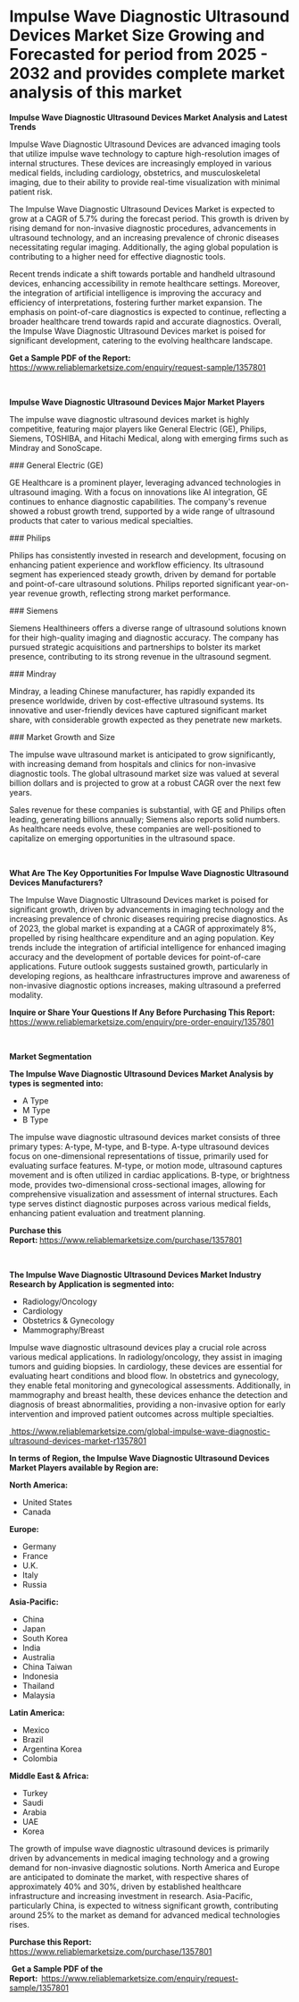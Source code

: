 <p><h1>Impulse Wave Diagnostic Ultrasound Devices Market Size Growing and Forecasted for period from 2025 - 2032 and provides complete market analysis of this market</h1></p><p><strong>Impulse Wave Diagnostic Ultrasound Devices Market Analysis and Latest Trends</strong></p>
<p><p>Impulse Wave Diagnostic Ultrasound Devices are advanced imaging tools that utilize impulse wave technology to capture high-resolution images of internal structures. These devices are increasingly employed in various medical fields, including cardiology, obstetrics, and musculoskeletal imaging, due to their ability to provide real-time visualization with minimal patient risk. </p><p>The Impulse Wave Diagnostic Ultrasound Devices Market is expected to grow at a CAGR of 5.7% during the forecast period. This growth is driven by rising demand for non-invasive diagnostic procedures, advancements in ultrasound technology, and an increasing prevalence of chronic diseases necessitating regular imaging. Additionally, the aging global population is contributing to a higher need for effective diagnostic tools.</p><p>Recent trends indicate a shift towards portable and handheld ultrasound devices, enhancing accessibility in remote healthcare settings. Moreover, the integration of artificial intelligence is improving the accuracy and efficiency of interpretations, fostering further market expansion. The emphasis on point-of-care diagnostics is expected to continue, reflecting a broader healthcare trend towards rapid and accurate diagnostics. Overall, the Impulse Wave Diagnostic Ultrasound Devices market is poised for significant development, catering to the evolving healthcare landscape.</p></p>
<p><strong>Get a Sample PDF of the Report:&nbsp;</strong> <a href="https://www.reliablemarketsize.com/enquiry/request-sample/1357801?utm_campaign=2946&utm_medium=2&utm_source=Github&utm_content=ia&utm_term=14042025&utm_id=impulse-wave-diagnostic-ultrasound-devices">https://www.reliablemarketsize.com/enquiry/request-sample/1357801</a></p>
<p>&nbsp;</p>
<p><strong>Impulse Wave Diagnostic Ultrasound Devices Major Market Players</strong></p>
<p><p>The impulse wave diagnostic ultrasound devices market is highly competitive, featuring major players like General Electric (GE), Philips, Siemens, TOSHIBA, and Hitachi Medical, along with emerging firms such as Mindray and SonoScape. </p><p>### General Electric (GE)</p><p>GE Healthcare is a prominent player, leveraging advanced technologies in ultrasound imaging. With a focus on innovations like AI integration, GE continues to enhance diagnostic capabilities. The company's revenue showed a robust growth trend, supported by a wide range of ultrasound products that cater to various medical specialties.</p><p>### Philips</p><p>Philips has consistently invested in research and development, focusing on enhancing patient experience and workflow efficiency. Its ultrasound segment has experienced steady growth, driven by demand for portable and point-of-care ultrasound solutions. Philips reported significant year-on-year revenue growth, reflecting strong market performance.</p><p>### Siemens</p><p>Siemens Healthineers offers a diverse range of ultrasound solutions known for their high-quality imaging and diagnostic accuracy. The company has pursued strategic acquisitions and partnerships to bolster its market presence, contributing to its strong revenue in the ultrasound segment.</p><p>### Mindray</p><p>Mindray, a leading Chinese manufacturer, has rapidly expanded its presence worldwide, driven by cost-effective ultrasound systems. Its innovative and user-friendly devices have captured significant market share, with considerable growth expected as they penetrate new markets.</p><p>### Market Growth and Size</p><p>The impulse wave ultrasound market is anticipated to grow significantly, with increasing demand from hospitals and clinics for non-invasive diagnostic tools. The global ultrasound market size was valued at several billion dollars and is projected to grow at a robust CAGR over the next few years.</p><p>Sales revenue for these companies is substantial, with GE and Philips often leading, generating billions annually; Siemens also reports solid numbers. As healthcare needs evolve, these companies are well-positioned to capitalize on emerging opportunities in the ultrasound space.</p></p>
<p>&nbsp;</p>
<p><strong>What Are The Key Opportunities For Impulse Wave Diagnostic Ultrasound Devices Manufacturers?</strong></p>
<p><p>The Impulse Wave Diagnostic Ultrasound Devices market is poised for significant growth, driven by advancements in imaging technology and the increasing prevalence of chronic diseases requiring precise diagnostics. As of 2023, the global market is expanding at a CAGR of approximately 8%, propelled by rising healthcare expenditure and an aging population. Key trends include the integration of artificial intelligence for enhanced imaging accuracy and the development of portable devices for point-of-care applications. Future outlook suggests sustained growth, particularly in developing regions, as healthcare infrastructures improve and awareness of non-invasive diagnostic options increases, making ultrasound a preferred modality.</p></p>
<p><strong>Inquire or Share Your Questions If Any Before Purchasing This Report:</strong> <a href="https://www.reliablemarketsize.com/enquiry/pre-order-enquiry/1357801?utm_campaign=2946&utm_medium=2&utm_source=Github&utm_content=ia&utm_term=14042025&utm_id=impulse-wave-diagnostic-ultrasound-devices">https://www.reliablemarketsize.com/enquiry/pre-order-enquiry/1357801</a></p>
<p>&nbsp;</p>
<p><strong>Market Segmentation</strong></p>
<p><strong>The Impulse Wave Diagnostic Ultrasound Devices Market Analysis by types is segmented into:</strong></p>
<p><ul><li>A Type</li><li>M Type</li><li>B Type</li></ul></p>
<p><p>The impulse wave diagnostic ultrasound devices market consists of three primary types: A-type, M-type, and B-type. A-type ultrasound devices focus on one-dimensional representations of tissue, primarily used for evaluating surface features. M-type, or motion mode, ultrasound captures movement and is often utilized in cardiac applications. B-type, or brightness mode, provides two-dimensional cross-sectional images, allowing for comprehensive visualization and assessment of internal structures. Each type serves distinct diagnostic purposes across various medical fields, enhancing patient evaluation and treatment planning.</p></p>
<p><strong>Purchase this Report:&nbsp;</strong><a href="https://www.reliablemarketsize.com/purchase/1357801?utm_campaign=2946&utm_medium=2&utm_source=Github&utm_content=ia&utm_term=14042025&utm_id=impulse-wave-diagnostic-ultrasound-devices">https://www.reliablemarketsize.com/purchase/1357801</a></p>
<p>&nbsp;</p>
<p><strong>The Impulse Wave Diagnostic Ultrasound Devices Market Industry Research by Application is segmented into:</strong></p>
<p><ul><li>Radiology/Oncology</li><li>Cardiology</li><li>Obstetrics & Gynecology</li><li>Mammography/Breast</li></ul></p>
<p><p>Impulse wave diagnostic ultrasound devices play a crucial role across various medical applications. In radiology/oncology, they assist in imaging tumors and guiding biopsies. In cardiology, these devices are essential for evaluating heart conditions and blood flow. In obstetrics and gynecology, they enable fetal monitoring and gynecological assessments. Additionally, in mammography and breast health, these devices enhance the detection and diagnosis of breast abnormalities, providing a non-invasive option for early intervention and improved patient outcomes across multiple specialties.</p></p>
<p><a href="https://www.reliablemarketsize.com/global-impulse-wave-diagnostic-ultrasound-devices-market-r1357801?utm_campaign=2946&utm_medium=2&utm_source=Github&utm_content=ia&utm_term=14042025&utm_id=impulse-wave-diagnostic-ultrasound-devices">&nbsp;https://www.reliablemarketsize.com/global-impulse-wave-diagnostic-ultrasound-devices-market-r1357801</a></p>
<p><strong>In terms of Region, the Impulse Wave Diagnostic Ultrasound Devices Market Players available by Region are:</strong></p>
<p>
    <p> <strong> North America: </strong>
        <ul>
            <li>United States</li>
            <li>Canada</li>
        </ul>
        </p> 
    <p> <strong> Europe: </strong>
        <ul>
            <li>Germany</li>
            <li>France</li>
            <li>U.K.</li>
            <li>Italy</li>
            <li>Russia</li>
        </ul>
        </p> 
    <p> <strong> Asia-Pacific: </strong>
        <ul>
            <li>China</li>
            <li>Japan</li>
            <li>South Korea</li>
            <li>India</li>
            <li>Australia</li>
            <li>China Taiwan</li>
            <li>Indonesia</li>
            <li>Thailand</li>
            <li>Malaysia</li>
        </ul>
        </p> 
    <p> <strong> Latin America: </strong>
        <ul>
            <li>Mexico</li>
            <li>Brazil</li>
            <li>Argentina Korea</li>
            <li>Colombia</li>
        </ul>
        </p> 
    <p> <strong> Middle East & Africa: </strong>
        <ul>
            <li>Turkey</li>
            <li>Saudi</li>
            <li>Arabia</li>
            <li>UAE</li>
            <li>Korea</li>
        </ul>
    </p>
    </p>
<p><p>The growth of impulse wave diagnostic ultrasound devices is primarily driven by advancements in medical imaging technology and a growing demand for non-invasive diagnostic solutions. North America and Europe are anticipated to dominate the market, with respective shares of approximately 40% and 30%, driven by established healthcare infrastructure and increasing investment in research. Asia-Pacific, particularly China, is expected to witness significant growth, contributing around 25% to the market as demand for advanced medical technologies rises.</p></p>
<p><strong>Purchase this Report: </strong><a href="https://www.reliablemarketsize.com/purchase/1357801?utm_campaign=2946&utm_medium=2&utm_source=Github&utm_content=ia&utm_term=14042025&utm_id=impulse-wave-diagnostic-ultrasound-devices">https://www.reliablemarketsize.com/purchase/1357801</a></p>
<p>&nbsp;<strong>Get a Sample PDF of the Report:&nbsp;&nbsp;</strong><a href="https://www.reliablemarketsize.com/enquiry/request-sample/1357801?utm_campaign=2946&utm_medium=2&utm_source=Github&utm_content=ia&utm_term=14042025&utm_id=impulse-wave-diagnostic-ultrasound-devices">https://www.reliablemarketsize.com/enquiry/request-sample/1357801</a></p>
<p><strong></strong></p>
<p><p></p><p></p><p></p></p>